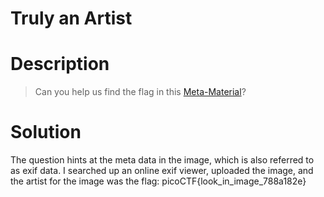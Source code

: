 # Truly an Artist
# Description
>Can you help us find the flag in this
>[Meta-Material](https://2018shell.picoctf.com/static/6d9cb4dee2e6ce0dd7230d0c5c10019a/2018.png)?
# Solution
The question hints at the meta data in the image, which is also referred to as
exif data. I searched up an online exif viewer, uploaded the image, and the
artist for the image was the flag: picoCTF{look_in_image_788a182e}
